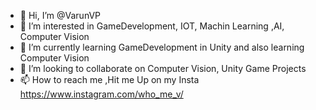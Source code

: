 - 👋 Hi, I’m @VarunVP
- 👀 I’m interested in GameDevelopment, IOT, Machin Learning ,AI, Computer Vision
- 🌱 I’m currently learning GameDevelopment in Unity and also learning Computer Vision
- 💞️ I’m looking to collaborate on Computer Vision, Unity Game Projects
- 📫 How to reach me ,Hit me Up on my Insta https://www.instagram.com/who_me_v/

<!---
MemeGamer/MemeGamer is a ✨ special ✨ repository because its `README.md` (this file) appears on your GitHub profile.
You can click the Preview link to take a look at your changes.
--->
